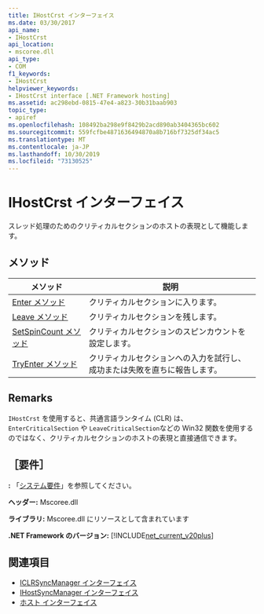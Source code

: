 ```yaml
---
title: IHostCrst インターフェイス
ms.date: 03/30/2017
api_name:
- IHostCrst
api_location:
- mscoree.dll
api_type:
- COM
f1_keywords:
- IHostCrst
helpviewer_keywords:
- IHostCrst interface [.NET Framework hosting]
ms.assetid: ac298ebd-0815-47e4-a823-30b31baab903
topic_type:
- apiref
ms.openlocfilehash: 108492ba298e9f8429b2acd890ab3404365bc602
ms.sourcegitcommit: 559fcfbe4871636494870a8b716bf7325df34ac5
ms.translationtype: MT
ms.contentlocale: ja-JP
ms.lasthandoff: 10/30/2019
ms.locfileid: "73130525"
---
```

# <a name="ihostcrst-interface"></a>IHostCrst インターフェイス
スレッド処理のためのクリティカルセクションのホストの表現として機能します。  
  
## <a name="methods"></a>メソッド  
  
|メソッド|説明|  
|------------|-----------------|  
|[Enter メソッド](../../../../docs/framework/unmanaged-api/hosting/ihostcrst-enter-method.md)|クリティカルセクションに入ります。|  
|[Leave メソッド](../../../../docs/framework/unmanaged-api/hosting/ihostcrst-leave-method.md)|クリティカルセクションを残します。|  
|[SetSpinCount メソッド](../../../../docs/framework/unmanaged-api/hosting/ihostcrst-setspincount-method.md)|クリティカルセクションのスピンカウントを設定します。|  
|[TryEnter メソッド](../../../../docs/framework/unmanaged-api/hosting/ihostcrst-tryenter-method.md)|クリティカルセクションへの入力を試行し、成功または失敗を直ちに報告します。|  
  
## <a name="remarks"></a>Remarks  
 `IHostCrst` を使用すると、共通言語ランタイム (CLR) は、`EnterCriticalSection` や `LeaveCriticalSection`などの Win32 関数を使用するのではなく、クリティカルセクションのホストの表現と直接通信できます。  
  
## <a name="requirements"></a>［要件］  
 **:** 「[システム要件](../../../../docs/framework/get-started/system-requirements.md)」を参照してください。  
  
 **ヘッダー:** Mscoree.dll  
  
 **ライブラリ:** Mscoree.dll にリソースとして含まれています  
  
 **.NET Framework のバージョン:** [!INCLUDE[net_current_v20plus](../../../../includes/net-current-v20plus-md.md)]  
  
## <a name="see-also"></a>関連項目

- [ICLRSyncManager インターフェイス](../../../../docs/framework/unmanaged-api/hosting/iclrsyncmanager-interface.md)
- [IHostSyncManager インターフェイス](../../../../docs/framework/unmanaged-api/hosting/ihostsyncmanager-interface.md)
- [ホスト インターフェイス](../../../../docs/framework/unmanaged-api/hosting/hosting-interfaces.md)
